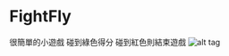 # FightFly
很簡單的小遊戲
碰到綠色得分
碰到紅色則結束遊戲
![alt tag](https://github.com/eggeggss/FightFly/blob/master/12月-10-2016%2000-51-14plant.gif)
